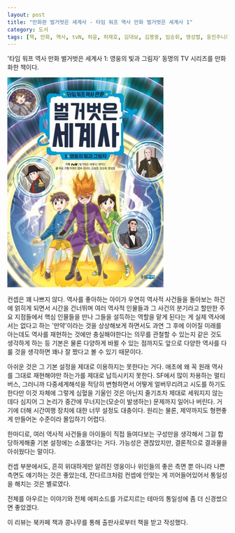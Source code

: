 ```yaml
---
layout: post
title: "만화판 벌거벗은 세계사 - 타임 워프 역사 만화 벌거벗은 세계사 1"
category: 도서
tags: [책, 만화, 역사, tvN, 허윤, 허재호, 김대보, 김봉중, 임승휘, 맹성렬, 웅진주니어, 북카페 책과 콩나무, 서평]
---
```


'타임 워프 역사 만화 벌거벗은 세계사 1: 영웅의 빛과 그림자'
동명의 TV 시리즈를 만화화한 책이다.

![표지](/images/comic/naked-world-history-1-comic-book.jpg)

컨셉은 꽤 나쁘지 않다.
역사를 좋아하는 아이가 우연히 역사적 사건들을 돌아보는 하건에 얽히게 되면서
시간을 건너뛰며 여러 역사적 인물들과 그 사건의 분기라고 할만한 주요 지점들에서
핵심 인물들을 만나 그들을 설득하는 역할을 맡게 된다는 게
실제 역사에서는 없다고 하는 '만약'이라는 것을 상상해보게 하면서도
과연 그 후에 이어질 미래를 아는데도 역사를 재현하는 것에만 충실해야한다는 의무를 관철할 수 있는지 같은 것도 생각하게 하는 등
기본은 물론 다양하게 바뀔 수 있는 점까지도 앞으로 다양한 역사를 다룰 것을 생각하면 꽤나 잘 짰다고 볼 수 있기 때문이다.

아쉬운 것은 그 기본 설정을 제대로 이용하지는 못한다는 거다.
애초에 왜 꼭 원래 역사를 그대로 재현해야만 하는가를 제대로 납득시키지 못한다.
SF에서 많이 차용하는 멀티버스, 그러니까 다중세계해석을 적당히 변형하면서 어떻게 얼버무리려고 시도를 하기도 한다만
이것 자체에 그렇게 심혈을 기울인 것은 아닌지 줄기조차 제대로 세워지지 않는데다
심지어 그 논리가 중간에 무너지는(모순이 발생하는) 문제까지 일어나 버린다.
거기에 더해 시간여행 장치에 대한 너무 설정도 대충이다.
원리는 물론, 제약까지도 형편좋게 만들어논 수준이라 몰입하기 어렵다.

한마디로, 여러 역사적 사건들을
아이들이 직접 들여다보는 구성만을 생각해서
그걸 합당하게해줄 기본 설정에는 소홀했다는 거다.
가능성은 괜찮았지만, 결론적으로 결과물을 아쉬웠다는 말이다.

컨셉 부분에서도,
흔히 위대하게만 알려진 영웅이나 위인들의 좋은 측면 뿐 아니라 나쁜 측면도 얘기하는 것은 좋았는데,
잔다르크처럼 컨셉에 안맞는 게 끼어들어있어서
통일성을 해치는 것은 별로였다.

전체를 아우르는 이야기와
전체 에피소드를 가로지르는 테마의 통일성에 좀 더 신경썼으면 좋았겠다.



<div class="im im-info">
이 리뷰는 북카페 책과 콩나무를 통해 출판사로부터 책을 받고 작성했다.
</div>
